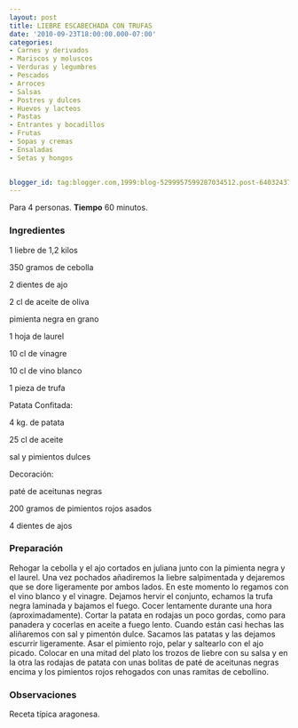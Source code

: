 ```yaml
---
layout: post
title: LIEBRE ESCABECHADA CON TRUFAS
date: '2010-09-23T18:00:00.000-07:00'
categories:
- Carnes y derivados
- Mariscos y moluscos
- Verduras y legumbres
- Pescados
- Arroces
- Salsas
- Postres y dulces
- Huevos y lacteos
- Pastas
- Entrantes y bocadillos
- Frutas
- Sopas y cremas
- Ensaladas
- Setas y hongos
 

blogger_id: tag:blogger.com,1999:blog-5299957599287034512.post-6403243709014448136
---
```


Para 4 personas.
<b>Tiempo</b> 60 minutos.

<h3>Ingredientes</h3>

1 liebre de 1,2 kilos

350 gramos de cebolla

2 dientes de ajo

2 cl de aceite de oliva

pimienta negra en grano

1 hoja de laurel

10 cl de vinagre

10 cl de vino blanco

1 pieza de trufa

Patata Confitada:

4 kg. de patata

25 cl de aceite

sal y pimientos dulces

Decoración:

paté de aceitunas negras

200 gramos de pimientos rojos asados

4 dientes de ajos

<h3>Preparación</h3>

Rehogar la cebolla y el ajo cortados en juliana junto con la pimienta negra y el laurel. Una vez pochados añadiremos la liebre salpimentada y dejaremos que se dore ligeramente por ambos lados. En este momento lo regamos con el vino blanco y el vinagre. Dejamos hervir el conjunto, echamos la trufa negra laminada y bajamos el fuego. Cocer lentamente durante una hora (aproximadamente). Cortar la patata en rodajas un poco gordas, como para panadera y cocerlas en aceite a fuego lento. Cuando están casi hechas las aliñaremos con sal y pimentón dulce. Sacamos las patatas y las dejamos escurrir ligeramente. Asar el pimiento rojo, pelar y saltearlo con el ajo picado. Colocar en una mitad del plato los trozos de liebre con su salsa y en la otra las rodajas de patata con unas bolitas de paté de aceitunas negras encima y los pimientos rojos rehogados con unas ramitas de cebollino.

<h3>Observaciones</h3>

Receta típica aragonesa.

